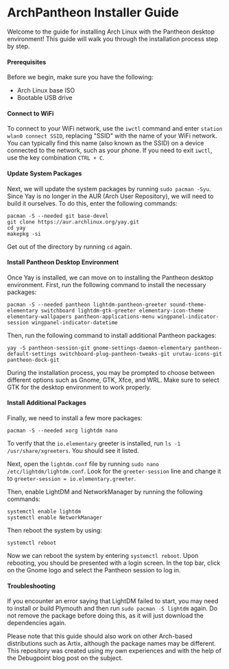<h1>ArchPantheon Installer Guide</h1>

<p>Welcome to the guide for installing Arch Linux with the Pantheon desktop environment! This guide will walk you through the installation process step by step.</p>

<h4>Prerequisites</h4>

<p>Before we begin, make sure you have the following:</p>
<ul>
  <li>Arch Linux base ISO</li>
  <li>Bootable USB drive</li>
</ul>

<h4>Connect to WiFi</h4>

<p>To connect to your WiFi network, use the <code>iwctl</code> command and enter <code>station wlan0 connect SSID</code>, replacing "SSID" with the name of your WiFi network. You can typically find this name (also known as the SSID) on a device connected to the network, such as your phone. If you need to exit <code>iwctl</code>, use the key combination <code>CTRL + C</code>.</p>

<h4>Update System Packages</h4>

<p>Next, we will update the system packages by running <code>sudo pacman -Syu</code>. Since Yay is no longer in the AUR (Arch User Repository), we will need to build it ourselves. To do this, enter the following commands:</p>

<pre>
<code>pacman -S --needed git base-devel
git clone https://aur.archlinux.org/yay.git
cd yay
makepkg -si</code>
</pre>

<p>Get out of the directory by running <code>cd</code> again.</p>

<h4>Install Pantheon Desktop Environment</h4>

<p>Once Yay is installed, we can move on to installing the Pantheon desktop environment. First, run the following command to install the necessary packages:</p>

<pre><code>pacman -S --needed pantheon lightdm-pantheon-greeter sound-theme-elementary switchboard lightdm-gtk-greeter elementary-icon-theme elementary-wallpapers pantheon-applications-menu wingpanel-indicator-session wingpanel-indicator-datetime</code></pre>

<p>Then, run the following command to install additional Pantheon packages:</p>

<pre><code>yay -S pantheon-session-git gnome-settings-daemon-elementary pantheon-default-settings switchboard-plug-pantheon-tweaks-git urutau-icons-git pantheon-dock-git</code></pre>

<p>During the installation process, you may be prompted to choose between different options such as Gnome, GTK, Xfce, and WRL. Make sure to select GTK for the desktop environment to work properly.</p>

<h4>Install Additional Packages</h4>

<p>Finally, we need to install a few more packages:</p>

<pre><code>pacman -S --needed xorg lightdm nano</code></pre>

<p>To verify that the <code>io.elementary</code> greeter is installed, run <code>ls -1 /usr/share/xgreeters</code>. You should see it listed.</p>

<p>Next, open the <code>lightdm.conf</code> file by running <code>sudo nano /etc/lightdm/lightdm.conf</code>. Look for the <code>greeter-session</code> line and change it to <code>greeter-session = io.elementary.greeter</code>.</p>

<p>Then, enable LightDM and NetworkManager by running the following commands:</p>

<pre><code>systemctl enable lightdm
systemctl enable NetworkManager</code></pre>

<p>Then reboot the system by using:</p>

<pre><code>systemctl reboot</code></pre>

<p>Now we can reboot the system by entering <code>systemctl reboot</code>. Upon rebooting, you should be presented with a login screen. In the top bar, click on the Gnome logo and select the Pantheon session to log in.</p>

<h4>Troubleshooting</h4>

<p>If you encounter an error saying that LightDM failed to start, you may need to install or build Plymouth and then run <code>sudo pacman -S lightdm</code> again. Do not remove the package before doing this, as it will just download the dependencies again.</p>

<p>Please note that this guide should also work on other Arch-based distributions such as Artix, although the package names may be different. This repository was created using my own experiences and with the help of the Debugpoint blog post on the subject.</p>
